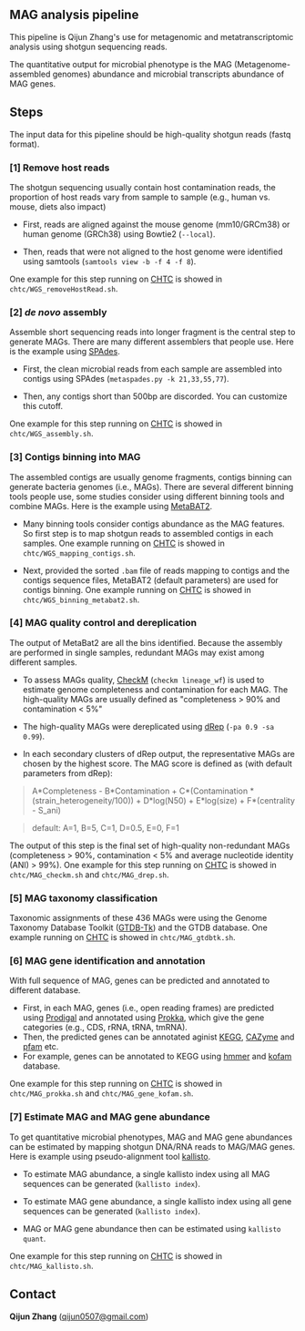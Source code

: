 ## MAG analysis pipeline

This pipeline is Qijun Zhang's use for metagenomic and metatranscriptomic analysis using shotgun sequencing reads.

The quantitative output for microbial phenotype is the MAG (Metagenome-assembled genomes) abundance and microbial transcripts abundance of MAG genes.

## Steps

The input data for this pipeline should be high-quality shotgun reads (fastq format).

### [1] Remove host reads

The shotgun sequencing usually contain host contamination reads, the proportion of host reads vary from sample to sample (e.g., human vs. mouse, diets also impact)

- First, reads are aligned against the mouse genome (mm10/GRCm38) or human genome (GRCh38) using Bowtie2 (`--local`).

- Then, reads that were not aligned to the host genome were identified using samtools (`samtools view -b -f 4 -f 8`). 

One example for this step running on [CHTC](https://chtc.cs.wisc.edu/) is showed in `chtc/WGS_removeHostRead.sh`.


### [2] *de novo* assembly

Assemble short sequencing reads into longer fragment is the central step to generate MAGs. There are many different assemblers that people use. Here is the example using [SPAdes](https://github.com/ablab/spades). 

- First, the clean microbial reads from each sample are assembled into contigs using SPAdes (`metaspades.py -k 21,33,55,77`).

- Then, any contigs short than 500bp are discorded. You can customize this cutoff. 

One example for this step running on [CHTC](https://chtc.cs.wisc.edu/) is showed in `chtc/WGS_assembly.sh`.

### [3] Contigs binning into MAG

The assembled contigs are usually genome fragments, contigs binning can generate bacteria genomes (i.e., MAGs). There are several different binning tools people use, some studies consider using different binning tools and combine MAGs. Here is the example using [MetaBAT2](https://bioconda.github.io/recipes/metabat2/README.html).

- Many binning tools consider contigs abundance as the MAG features. So first step is to map shotgun reads to assembled contigs in each samples. One example running on [CHTC](https://chtc.cs.wisc.edu/) is showed in `chtc/WGS_mapping_contigs.sh`.

- Next, provided the sorted `.bam` file of reads mapping to contigs and the contigs sequence files, MetaBAT2 (default parameters) are used for contigs binning. One example running on [CHTC](https://chtc.cs.wisc.edu/) is showed in `chtc/WGS_binning_metabat2.sh`.


### [4] MAG quality control and dereplication

The output of MetaBat2 are all the bins identified. Because the assembly are performed in single samples, redundant MAGs may exist among different samples.

- To assess MAGs quality, [CheckM](https://github.com/Ecogenomics/CheckM) (`checkm lineage_wf`) is used to estimate genome completeness and contamination for each MAG. The high-quality MAGs are usually defined as "completeness > 90% and contamination < 5%"

- The high-quality MAGs were dereplicated using [dRep](https://github.com/MrOlm/drep) (`-pa 0.9 -sa 0.99`). 

- In each secondary clusters of dRep output, the representative MAGs are chosen by the highest score. The MAG score is defined as (with default parameters from dRep):

>  A\*Completeness - B\*Contamination + C\*(Contamination * (strain_heterogeneity/100)) + D\*log(N50) + E\*log(size) + F\*(centrality - S_ani)

> default: A=1, B=5, C=1, D=0.5, E=0, F=1


The output of this step is the final set of high-quality non-redundant MAGs (completeness > 90%, contamination < 5% and average nucleotide identity (ANI) > 99%). One example for this step running on [CHTC](https://chtc.cs.wisc.edu/) is showed in `chtc/MAG_checkm.sh` and `chtc/MAG_drep.sh`.

### [5] MAG taxonomy classification

Taxonomic assignments of these 436 MAGs were using the Genome Taxonomy Database Toolkit ([GTDB-Tk](https://github.com/Ecogenomics/GTDBTk)) and the GTDB database. One example running on [CHTC](https://chtc.cs.wisc.edu/) is showed in `chtc/MAG_gtdbtk.sh`.


### [6] MAG gene identification and annotation

With full sequence of MAG, genes can be predicted and annotated to different database.

- First, in each MAG, genes (i.e., open reading frames) are predicted using [Prodigal](https://github.com/hyattpd/Prodigal) and annotated using [Prokka](https://github.com/tseemann/prokka), which give the gene categories (e.g., CDS, rRNA, tRNA, tmRNA).
- Then, the predicted genes can be annotated aginist [KEGG](https://www.genome.jp/kegg/), [CAZyme](http://www.cazy.org/) and [pfam](http://pfam.xfam.org/) etc.
- For example, genes can be annotated to KEGG using [hmmer](http://hmmer.org/) and [kofam](https://github.com/takaram/kofam_scan) database.

One example for this step running on [CHTC](https://chtc.cs.wisc.edu/) is showed in `chtc/MAG_prokka.sh` and `chtc/MAG_gene_kofam.sh`.

### [7] Estimate MAG and MAG gene abundance

To get quantitative microbial phenotypes, MAG and MAG gene abundances can be estimated by mapping shotgun DNA/RNA reads to MAG/MAG genes. Here is example using pseudo-alignment tool [kallisto](https://github.com/pachterlab/kallisto).

- To estimate MAG abundance, a single kallisto index using all MAG sequences can be generated (`kallisto index`).

- To estimate MAG gene abundance, a single kallisto index using all gene sequences can be generated (`kallisto index`).

- MAG or MAG gene abundance then can be estimated using `kallisto quant`.

One example for this step running on [CHTC](https://chtc.cs.wisc.edu/) is showed in `chtc/MAG_kallisto.sh`.


## Contact
**Qijun Zhang** (qijun0507@gmail.com)